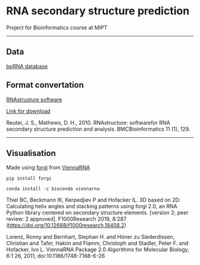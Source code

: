 # RNA secondary structure prediction

Project for Bioinformatics course at MIPT

---
## Data
[bpRNA database](http://bprna.cgrb.oregonstate.edu/about.php)

## Format convertation
[RNAstrusture software](http://rna.urmc.rochester.edu/RNAstructure.html)

[Link for download](http://rna.urmc.rochester.edu/RNAstructureDownload.html)

Reuter, J. S., Mathews, D. H., 2010. RNAstructure: softwarefor RNA secondary structure prediction and analysis. BMCBioinformatics 11 (1), 129.

---

## Visualisation
Made using [forgi](https://github.com/ViennaRNA/forgi) from [ViennaRNA](https://www.tbi.univie.ac.at/RNA/)

```pip install forgi```

```conda install -c bioconda viennarna```
 
Thiel BC, Beckmann IK, Kerpedjiev P and Hofacker IL. 3D based on 2D: Calculating helix angles and stacking patterns using forgi 2.0, an RNA Python library centered on secondary structure elements. [version 2; peer review: 2 approved]. F1000Research 2019, 8:287 (https://doi.org/10.12688/f1000research.18458.2)

Lorenz, Ronny and Bernhart, Stephan H. and Höner zu Siederdissen, Christian and Tafer, Hakim and Flamm, Christoph and Stadler, Peter F. and Hofacker, Ivo L.
ViennaRNA Package 2.0
Algorithms for Molecular Biology, 6:1 26, 2011, doi:10.1186/1748-7188-6-26 